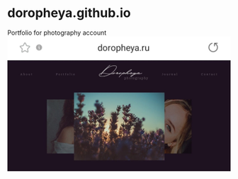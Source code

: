 # doropheya.github.io
Portfolio for photography account
![EntryPhoto](https://github.com/dariabalanuta/doropheya.github.io/raw/master/imageD.jpg)
